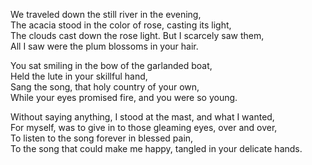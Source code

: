 We traveled down the still river in the evening,  
The acacia stood in the color of rose, casting its light,  
The clouds cast down the rose light. But I scarcely saw them,  
All I saw were the plum blossoms in your hair.  

You sat smiling in the bow of the garlanded boat,  
Held the lute in your skillful hand,  
Sang the song, that holy country of your own,  
While your eyes promised fire, and you were so young.  

Without saying anything, I stood at the mast, and what I wanted,  
For myself, was to give in to those gleaming eyes, over and over,  
To listen to the song forever in blessed pain,  
To the song that could make me happy, tangled in your delicate hands.
